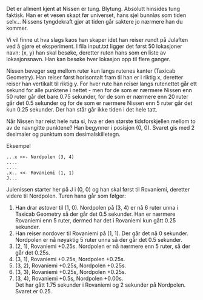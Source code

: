 Det er allment kjent at Nissen er tung. Blytung. Absolutt hinsides tung faktisk. Han er et vesen skapt før universet, hans sjel bunnløs som tiden selv... Nissens tyngdekraft gjør at tiden går saktere jo nærmere han du kommer.

Vi vil finne ut hva slags kaos han skaper idet han reiser rundt på Julaften ved å gjøre et eksperiment. I fila input.txt ligger det først 50 lokasjoner navn: (x, y) han skal besøke, deretter ruten hans som en liste av lokasjonsnavn. Han kan besøke hver lokasjon opp til flere ganger.

Nissen beveger seg mellom ruter kun langs rutenes kanter (Taxicab Geometry). Han reiser først horisontalt fram til han er i riktig x, deretter reiser han vertikalt til riktig y. For hver rute han reiser langs rutenettet går ett sekund for alle punktene i nettet - men for de som er nærmere Nissen enn 50 ruter går det bare 0.75 sekunder, for de som er nærmere enn 20 ruter går det 0.5 sekunder og for de som er nærmere Nissen enn 5 ruter går det kun 0.25 sekunder. Der han står går ikke tiden i det hele tatt.

Når Nissen har reist hele ruta si, hva er den største tidsforskjellen mellom to av de navngitte punktene? Han begynner i posisjon (0, 0). Svaret gis med 2 desimaler og punktum som desimalskilletegn.

Eksempel
```
...x <<- Nordpolen (3, 4)
....
....
.x.. <<- Rovaniemi (1, 1)
J...
```
Julenissen starter her på J i (0, 0) og han skal først til Rovaniemi, deretter videre til Nordpolen. Turen hans går som følger:

1. Han drar østover til (1, 0). Nordpolen på (3, 4) er nå 6 ruter unna i Taxicab Geometry så der går det 0.5 sekunder. Han er nærmere Rovaniemi enn 5 ruter, dermed har det i Rovaniemi kun gått 0.25 sekunder.
2. Han reiser nordover til Rovaniemi på (1, 1). Der går det nå 0 sekunder. Nordpolen er nå nøyaktig 5 ruter unna så der går det 0.5 sekunder.
3. (2, 1), Rovaniemi +0.25s. Nordpolen er nå nærmere enn 5 ruter, så der går det 0.25s.
4. (3, 1), Rovaniemi +0.25s, Nordpolen +0.25s.
5. (3, 2), Rovaniemi +0.25s, Nordpolen +0.25s.
6. (3, 3), Rovaniemi +0.25s, Nordpolen +0.25s.
7. (3, 4), Rovaniemi +0.5s, Nordpolen +0.00s.  
Det har gått 1.75 sekunder i Rovaniemi og 2 sekunder på Nordpolen. Svaret er 0.25.